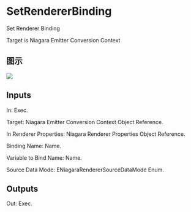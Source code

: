 # SetRendererBinding

Set Renderer Binding

Target is Niagara Emitter Conversion Context

## 图示

![]($-20221218-19033027.png)

## Inputs

In: Exec.

Target: Niagara Emitter Conversion Context Object Reference.

In Renderer Properties: Niagara Renderer Properties Object Reference.

Binding Name: Name.

Variable to Bind Name: Name.

Source Data Mode: ENiagaraRendererSourceDataMode Enum.  

## Outputs

Out: Exec.

